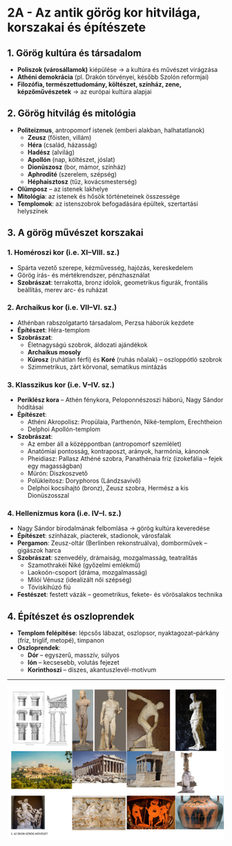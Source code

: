 # 2A - Az antik görög kor hitvilága, korszakai és építészete

## 1. Görög kultúra és társadalom
- **Poliszok (városállamok)** kiépülése → a kultúra és művészet virágzása  
- **Athéni demokrácia** (pl. Drakón törvényei, később Szolón reformjai)  
- **Filozófia, természettudomány, költészet, színház, zene, képzőművészetek** → az európai kultúra alapjai  

## 2. Görög hitvilág és mitológia
- **Politeizmus**, antropomorf istenek (emberi alakban, halhatatlanok)  
  - **Zeusz** (főisten, villám)  
  - **Héra** (család, házasság)  
  - **Hadész** (alvilág)  
  - **Apollón** (nap, költészet, jóslat)  
  - **Dionüszosz** (bor, mámor, színház)  
  - **Aphrodité** (szerelem, szépség)  
  - **Héphaisztosz** (tűz, kovácsmesterség)  
- **Olümposz** – az istenek lakhelye  
- **Mitológia**: az istenek és hősök történeteinek összessége  
- **Templomok**: az istenszobrok befogadására épültek, szertartási helyszínek  

## 3. A görög művészet korszakai
### 1. Homéroszi kor (i.e. XI–VIII. sz.)
- Spárta vezető szerepe, kézművesség, hajózás, kereskedelem  
- Görög írás- és mértékrendszer, pénzhasználat  
- **Szobrászat**: terrakotta, bronz idolok, geometrikus figurák, frontális beállítás, merev arc- és ruházat  

### 2. Archaikus kor (i.e. VII–VI. sz.)
- Athénban rabszolgatartó társadalom, Perzsa háborúk kezdete  
- **Építészet**: Héra-templom  
- **Szobrászat**:  
  - Életnagyságú szobrok, áldozati ajándékok  
  - **Archaikus mosoly**  
  - **Kúrosz** (ruhátlan férfi) és **Koré** (ruhás nőalak) – oszloppótló szobrok  
  - Szimmetrikus, zárt körvonal, sematikus mintázás  

### 3. Klasszikus kor (i.e. V–IV. sz.)
- **Periklész kora** – Athén fénykora, Peloponnészoszi háború, Nagy Sándor hódításai  
- **Építészet**:  
  - Athéni Akropolisz: Propülaia, Parthenón, Niké-templom, Erechtheion  
  - Delphoi Apollón-templom  
- **Szobrászat**:  
  - Az ember áll a középpontban (antropomorf szemlélet)  
  - Anatómiai pontosság, kontraposzt, arányok, harmónia, kánonok  
  - Pheidiasz: Pallasz Athéné szobra, Panathénaia fríz (izokefália – fejek egy magasságban)  
  - Mürón: Diszkoszvető  
  - Polükleitosz: Doryphoros (Lándzsavivő)  
  - Delphoi kocsihajtó (bronz), Zeusz szobra, Hermész a kis Dionüszosszal  

### 4. Hellenizmus kora (i.e. IV–I. sz.)
- Nagy Sándor birodalmának felbomlása → görög kultúra keveredése  
- **Építészet**: színházak, piacterek, stadionok, városfalak  
- **Pergamon**: Zeusz-oltár (Berlinben rekonstruálva), domborművek – gigászok harca  
- **Szobrászat**: szenvedély, drámaiság, mozgalmasság, teatralitás  
  - Szamothrakéi Niké (győzelmi emlékmű)  
  - Laokoón-csoport (dráma, mozgalmasság)  
  - Milói Vénusz (idealizált női szépség)  
  - Töviskihúzó fiú  
- **Festészet**: festett vázák – geometrikus, fekete- és vörösalakos technika  

## 4. Építészet és oszloprendek
- **Templom felépítése**: lépcsős lábazat, oszlopsor, nyaktagozat–párkány (fríz, triglif, metopé), timpanon  
- **Oszloprendek**:  
  - **Dór** – egyszerű, masszív, súlyos  
  - **Ión** – kecsesebb, volutás fejezet  
  - **Korinthoszi** – díszes, akantuszlevél-motívum  

---

![Ókori görög művészet](../images/2_Az%20ókori%20görög%20művészet_KÉP.png)
